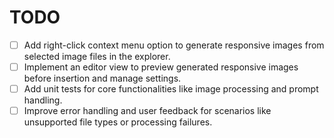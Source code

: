 # TODO

- [ ] Add right-click context menu option to generate responsive images from selected image files in the explorer.
- [ ] Implement an editor view to preview generated responsive images before insertion and manage settings.
- [ ] Add unit tests for core functionalities like image processing and prompt handling.
- [ ] Improve error handling and user feedback for scenarios like unsupported file types or processing failures.
